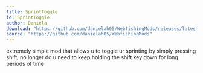 ```yaml
---
title: SprintToggle
id: SprintToggle
author: Daniela
download: "https://github.com/danielah05/WebfishingMods/releases/latest/download/SprintToggle.zip"
source: "https://github.com/danielah05/WebfishingMods"
---
```


extremely simple mod that allows u to toggle ur sprinting by simply pressing shift, no longer do u need to keep holding the shift key down for long periods of time

